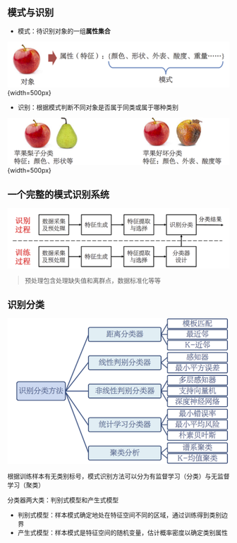 ## 模式与识别

- 模式：待识别对象的一组**属性集合** 

![alt text](image.png){width=500px}

- 识别：根据模式判断不同对象是否属于同类或属于哪种类别

![alt text](image-1.png){width=500px}

## 一个完整的模式识别系统

![alt text](image-2.png)

> 预处理包含处理缺失值和离群点，数据标准化等等

## 识别分类

![alt text](image-3.png)

根据训练样本有无类别标号，模式识别方法可以分为有监督学习（分类）与无监督学习（聚类）

分类器两大类：判别式模型和产生式模型

- 判别式模型：样本模式确定地处在特征空间不同的区域，通过训练得到类别边界
- 产生式模型：样本模式是特征空间的随机变量，估计概率密度以确定类别属性